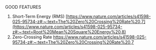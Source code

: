 GOOD FEATURES
1. Short-Term Energy (RMS)
  [https://www.nature.com/articles/s41598-025-95734-z#:~:text=The%20Zero%20Crossing%20Rate%20,7](https://www.nature.com/articles/s41598-025-95734-z#:~:text=Root%20Mean%20Square%20Energy%20,8)
2. Zero-Crossing Rate
  https://www.nature.com/articles/s41598-025-95734-z#:~:text=The%20Zero%20Crossing%20Rate%20,7
